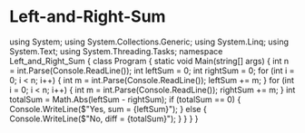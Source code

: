 # Left-and-Right-Sum
using System; using System.Collections.Generic; using System.Linq; using System.Text; using System.Threading.Tasks;  namespace Left_and_Right_Sum {     class Program     {         static void Main(string[] args)         {             int n = int.Parse(Console.ReadLine());              int leftSum = 0;             int rightSum = 0;              for (int i = 0; i &lt; n; i++)             {                 int m = int.Parse(Console.ReadLine());                 leftSum += m;             }              for (int i = 0; i &lt; n; i++)             {                 int m = int.Parse(Console.ReadLine());                 rightSum += m;             }              int totalSum = Math.Abs(leftSum - rightSum);              if (totalSum == 0)             {                 Console.WriteLine($"Yes, sum = {leftSum}");             }             else             {                 Console.WriteLine($"No, diff = {totalSum}");             }         }     } }

